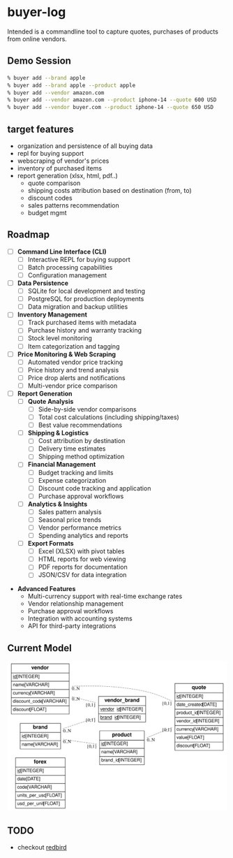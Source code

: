 # buyer-log

Intended is a commandline tool to capture quotes, purchases of products from online vendors.

## Demo Session

```sh
% buyer add --brand apple
% buyer add --brand apple --product apple
% buyer add --vendor amazon.com
% buyer add --vendor amazon.com --product iphone-14 --quote 600 USD
% buyer add --vendor buyer.com --product iphone-14 --quote 650 USD
```


## target features

- organization and persistence of all buying data
- repl for buying support
- webscraping of vendor's prices
- inventory of purchased items
- report generation (xlsx, html, pdf..)
    - quote comparison
    - shipping costs attribution based on destination (from, to)
    - discount codes
    - sales patterns recommendation
    - budget mgmt


## Roadmap

- [ ] **Command Line Interface (CLI)**
  - [ ] Interactive REPL for buying support
  - [ ] Batch processing capabilities
  - [ ] Configuration management

- [ ] **Data Persistence**
  - [ ] SQLite for local development and testing
  - [ ] PostgreSQL for production deployments
  - [ ] Data migration and backup utilities

- [ ] **Inventory Management**
  - [ ] Track purchased items with metadata
  - [ ] Purchase history and warranty tracking
  - [ ] Stock level monitoring
  - [ ] Item categorization and tagging

- [ ] **Price Monitoring & Web Scraping**
  - [ ] Automated vendor price tracking
  - [ ] Price history and trend analysis
  - [ ] Price drop alerts and notifications
  - [ ] Multi-vendor price comparison

- [ ] **Report Generation**
  - [ ] **Quote Analysis**
    - [ ] Side-by-side vendor comparisons
    - [ ] Total cost calculations (including shipping/taxes)
    - [ ] Best value recommendations
  - [ ] **Shipping & Logistics**
    - [ ] Cost attribution by destination
    - [ ] Delivery time estimates
    - [ ] Shipping method optimization
  - [ ] **Financial Management**
    - [ ] Budget tracking and limits
    - [ ] Expense categorization
    - [ ] Discount code tracking and application
    - [ ] Purchase approval workflows
  - [ ] **Analytics & Insights**
    - [ ] Sales pattern analysis
    - [ ] Seasonal price trends
    - [ ] Vendor performance metrics
    - [ ] Spending analytics and reports
  - [ ] **Export Formats**
    - [ ] Excel (XLSX) with pivot tables
    - [ ] HTML reports for web viewing
    - [ ] PDF reports for documentation
    - [ ] JSON/CSV for data integration

- **Advanced Features**
  - Multi-currency support with real-time exchange rates
  - Vendor relationship management
  - Purchase approval workflows
  - Integration with accounting systems
  - API for third-party integrations

## Current Model

![entity-relationship-diagram](doc/er_model.svg)


## TODO

- checkout [redbird](https://red-bird.readthedocs.io/en/stable/index.html)


